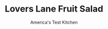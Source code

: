 ---
layout: ../../layouts/MarkdownPostLayout.astro
title: Lovers Lane Fruit Salad
author: America's Test Kitchen
pubDate: 2023-03-15
description: "Most fruit salads-even those made with great summer fruit-are disappointingly dry and bland. A simple, sweet dressing is the secret to a superior fruit salad all year round."
image_url: https://res.cloudinary.com/hksqkdlah/image/upload/ar_1:1,c_fill,dpr_2.0,f_auto,fl_lossy.progressive.strip_profile,g_faces:auto,q_auto:low,w_344/4675_sfs-fruitsalad-papaya-318692
tags: ["Side Dishes","Fruit","Salads"]
calories: 920
protein: 1
carbohydrates: 38
fats: 
fiber: 3
ingredients: ["1/2 teaspoon, vanilla extract","2 - 4 tablespoons, simple syrup","2 , ripe mangoes, peeled, pitted, and cut into 1/4-inch slices","1/2 , ripe papaya, peeled, seeded, and cut into 1/4-inch slices","2 , ripe passion fruit, cut in half and seeds and soft, juicy flesh scooped out"]
serves: 6
time: ""
instructions: ["Mix vanilla and syrup in small bowl. Layer mango and papaya in serving bowl and spoon passion fruit on top. Drizzle with syrup. Toss and serve.","Make Ahead:","With the exception of recipes that use banana, fruit salads can be layered in a serving bowl, covered with plastic wrap, and refrigerated for several hours. When ready to serve, drizzle with syrup and toss to combine."]
nutrition: ["273 mg Potassium","23 mg Phosphorus","20 mg Calcium","20 mg Magnesium","6 mg Sodium","63 mg Vitamin C","3 g Fiber","61 µg Folate (food)","35 g Sugars","5 µg Vitamin K","138 g Water","38 g Carbs","61 µg Folate equivalent (total)","1 g Protein","1 mg Vitamin E","80 µg Vitamin A","153 kcal Energy","16 g Sugars, added","920 calories"]
notes: "When shopping for passion fruit, look for specimens that yield to gentle pressure. Firm fruit are not ripe."
---